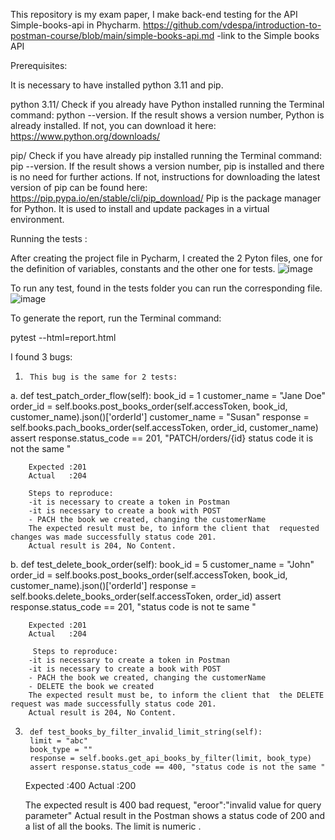 This repository is my exam paper, I make back-end testing for the API Simple-books-api in Phycharm.
https://github.com/vdespa/introduction-to-postman-course/blob/main/simple-books-api.md -link to the Simple books API

Prerequisites:

It is necessary to have installed python 3.11 and pip.

python 3.11/
Check if you already have Python installed running the Terminal command: python --version. If the result shows a version number, Python is already installed. If not, you can download it 
here: https://www.python.org/downloads/

pip/
Check if you have already pip installed running the Terminal command: pip --version. If the result shows a version number, pip is installed and there is no need for further actions. If 
not, instructions for downloading the latest version of pip can be found here: https://pip.pypa.io/en/stable/cli/pip_download/
Pip is the package manager for Python. It is used to install and update packages in a virtual environment.

Running the tests :

After creating the project file in Pycharm, I created the 2 Pyton files, one for the definition of variables, constants and the other one for tests.
![image](https://github.com/Gabriella2024/Repositor-1/assets/167851863/20850ffe-b3c9-4092-8d41-f3c7ad2928d0)

To run any test, found in the tests folder you can run the corresponding file.
![image](https://github.com/Gabriella2024/Repositor-1/assets/167851863/47510065-0fa0-4bf5-bdb3-19a869bc78ef)


To generate the report, run the Terminal command:

pytest --html=report.html



I found 3 bugs:

1.      This bug is the same for 2 tests:
   
a.      def test_patch_order_flow(self):
        book_id = 1
        customer_name = "Jane Doe"
        order_id = self.books.post_books_order(self.accessToken, book_id, customer_name).json()['orderId']
        customer_name = "Susan"
        response = self.books.pach_books_order(self.accessToken, order_id, customer_name)
        assert response.status_code == 201, "PATCH/orders/{id} status code it is not the same "
        
        Expected :201
        Actual   :204

        Steps to reproduce:
        -it is necessary to create a token in Postman
        -it is necessary to create a book with POST 
        - PACH the book we created, changing the customerName
        The expected result must be, to inform the client that  requested changes was made successfully status code 201.
        Actual result is 204, No Content.

  b.        def test_delete_book_order(self):
        book_id = 5
        customer_name = "John"
        order_id = self.books.post_books_order(self.accessToken, book_id, customer_name).json()['orderId']
        response = self.books.delete_books_order(self.accessToken, order_id)
        assert response.status_code == 201, "status code is not te same "

        Expected :201
        Actual   :204

         Steps to reproduce:
        -it is necessary to create a token in Postman
        -it is necessary to create a book with POST 
        - PACH the book we created, changing the customerName
        - DELETE the book we created
        The expected result must be, to inform the client that  the DELETE request was made successfully status code 201.
        Actual result is 204, No Content.




3.      def test_books_by_filter_invalid_limit_string(self):
        limit = "abc"
        book_type = ""
        response = self.books.get_api_books_by_filter(limit, book_type)
        assert response.status_code == 400, "status code is not the same "   

    Expected :400
    Actual   :200
 
    The expected result is 400 bad request, "eroor":"invalid value for query parameter"
    Actual result in the Postman shows a status code of 200 and a list of all the books. The limit is numeric .

       
        

